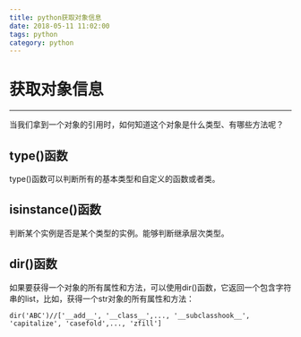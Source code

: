 ```yaml
---
title: python获取对象信息
date: 2018-05-11 11:02:00
tags: python
category: python
---
```

# 获取对象信息
---------------------
当我们拿到一个对象的引用时，如何知道这个对象是什么类型、有哪些方法呢？

## type()函数
type()函数可以判断所有的基本类型和自定义的函数或者类。

## isinstance()函数
判断某个实例是否是某个类型的实例。能够判断继承层次类型。

## dir()函数
如果要获得一个对象的所有属性和方法，可以使用dir()函数，它返回一个包含字符串的list，比如，获得一个str对象的所有属性和方法：
    
    dir('ABC')//['__add__', '__class__',..., '__subclasshook__', 'capitalize', 'casefold',..., 'zfill']